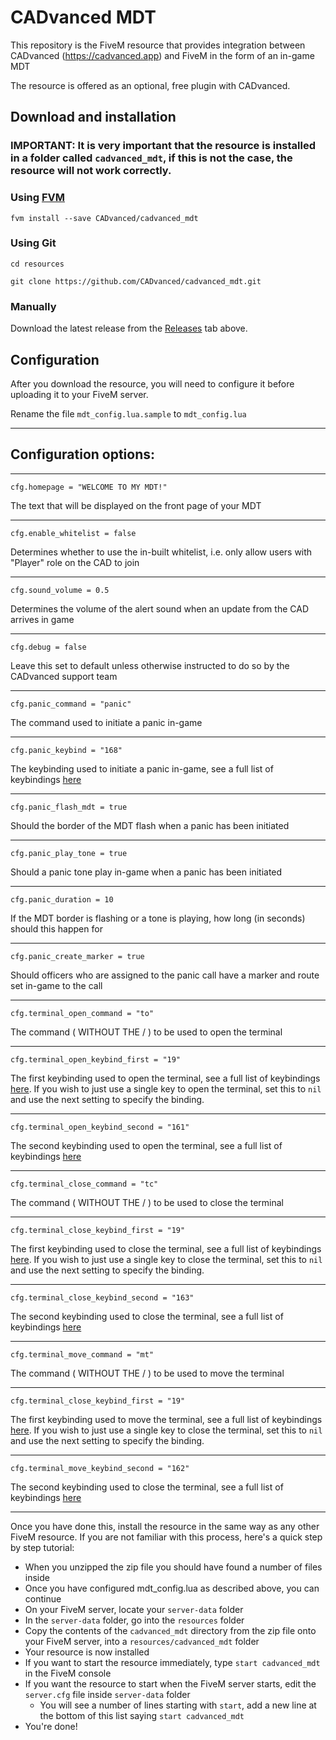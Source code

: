 # CADvanced MDT

This repository is the FiveM resource that provides integration between CADvanced (https://cadvanced.app) and FiveM in the form of an in-game MDT

The resource is offered as an optional, free plugin with CADvanced.

## Download and installation

### IMPORTANT: It is very important that the resource is installed in a folder called `cadvanced_mdt`, if this is not the case, the resource will not work correctly.

### Using [FVM](https://github.com/qlaffont/fvm-installer)

```
fvm install --save CADvanced/cadvanced_mdt
```

### Using Git

```
cd resources

git clone https://github.com/CADvanced/cadvanced_mdt.git
```

### Manually

Download the latest release from the [Releases](https://github.com/CADvanced/cadvanced_mdt/releases) tab above.

## Configuration

After you download the resource, you will need to configure it before uploading it to your FiveM server.

Rename the file `mdt_config.lua.sample` to `mdt_config.lua`

---

## Configuration options:

---

```
cfg.homepage = "WELCOME TO MY MDT!"
```

The text that will be displayed on the front page of your MDT

---

```
cfg.enable_whitelist = false
```

Determines whether to use the in-built whitelist, i.e. only allow users with "Player" role on the CAD to join

---

```
cfg.sound_volume = 0.5
```

Determines the volume of the alert sound when an update from the CAD arrives in game

---

```
cfg.debug = false
```

Leave this set to default unless otherwise instructed to do so by the CADvanced support team

---

```
cfg.panic_command = "panic"
```

The command used to initiate a panic in-game

---

```
cfg.panic_keybind = "168"
```

The keybinding used to initiate a panic in-game, see a full list of keybindings <a href="https://docs.fivem.net/docs/game-references/controls/">here</a>

---

```
cfg.panic_flash_mdt = true
```

Should the border of the MDT flash when a panic has been initiated

---

```
cfg.panic_play_tone = true
```

Should a panic tone play in-game when a panic has been initiated

---

```
cfg.panic_duration = 10
```

If the MDT border is flashing or a tone is playing, how long (in seconds) should this happen for

---

```
cfg.panic_create_marker = true
```

Should officers who are assigned to the panic call have a marker and route set in-game to the call

---

```
cfg.terminal_open_command = "to"
```

The command ( WITHOUT THE / ) to be used to open the terminal

---

```
cfg.terminal_open_keybind_first = "19"
```

The first keybinding used to open the terminal, see a full list of keybindings <a href="https://docs.fivem.net/docs/game-references/controls/">here</a>. If you wish to just use a single key to open the terminal, set this to `nil` and use the next setting to specify the binding.

---

```
cfg.terminal_open_keybind_second = "161"
```

The second keybinding used to open the terminal, see a full list of keybindings <a href="https://docs.fivem.net/docs/game-references/controls/">here</a>

---

```
cfg.terminal_close_command = "tc"
```

The command ( WITHOUT THE / ) to be used to close the terminal

---

```
cfg.terminal_close_keybind_first = "19"
```

The first keybinding used to close the terminal, see a full list of keybindings <a href="https://docs.fivem.net/docs/game-references/controls/">here</a>. If you wish to just use a single key to close the terminal, set this to `nil` and use the next setting to specify the binding.

---

```
cfg.terminal_close_keybind_second = "163"
```

The second keybinding used to close the terminal, see a full list of keybindings <a href="https://docs.fivem.net/docs/game-references/controls/">here</a>

---

```
cfg.terminal_move_command = "mt"
```

The command ( WITHOUT THE / ) to be used to move the terminal

---

```
cfg.terminal_close_keybind_first = "19"
```

The first keybinding used to move the terminal, see a full list of keybindings <a href="https://docs.fivem.net/docs/game-references/controls/">here</a>. If you wish to just use a single key to close the terminal, set this to `nil` and use the next setting to specify the binding.

---

```
cfg.terminal_move_keybind_second = "162"
```

The second keybinding used to close the terminal, see a full list of keybindings <a href="https://docs.fivem.net/docs/game-references/controls/">here</a>

---

Once you have done this, install the resource in the same way as any other FiveM resource. If you are not familiar with this process, here's a quick step by step tutorial:

-   When you unzipped the zip file you should have found a number of files inside
-   Once you have configured mdt_config.lua as described above, you can continue
-   On your FiveM server, locate your `server-data` folder
-   In the `server-data` folder, go into the `resources` folder
-   Copy the contents of the `cadvanced_mdt` directory from the zip file onto your FiveM server, into a `resources/cadvanced_mdt` folder
-   Your resource is now installed
-   If you want to start the resource immediately, type `start cadvanced_mdt` in the FiveM console
-   If you want the resource to start when the FiveM server starts, edit the `server.cfg` file inside `server-data` folder
    -   You will see a number of lines starting with `start`, add a new line at the bottom of this list saying `start cadvanced_mdt`
-   You're done!
